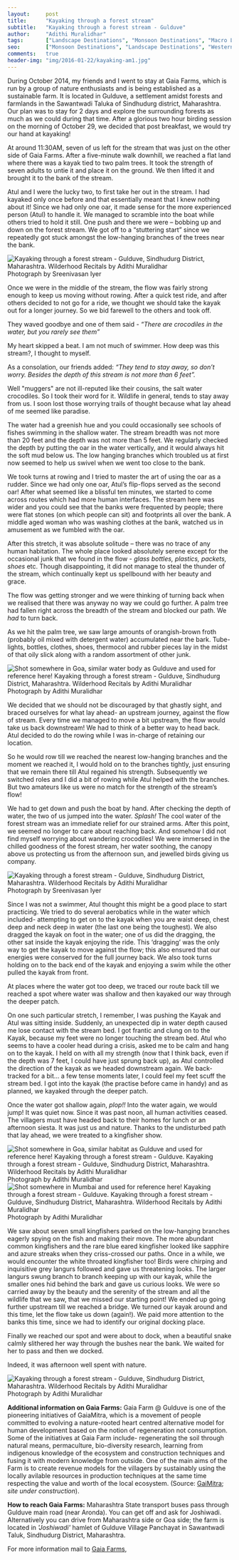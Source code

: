 ```yaml
---
layout:     post
title:      "Kayaking through a forest stream"
subtitle:   "Kayaking through a forest stream - Gulduve"
author:     "Adithi Muralidhar"
tags:       ["Landscape Destinations", "Monsoon Destinations", "Macro Life", "Reptiles", "Wildlife Destinations", "Birding Destinations"]
seo:		["Monsoon Destinations", "Landscape Destinations", "WesternGhats", "Reptiles", "TheCamp", "Birding Destinations"]
comments:   true
header-img: "img/2016-01-22/kayaking-am1.jpg"
---
```


<p>
During October 2014, my friends and I went to stay at Gaia Farms, which is run by a group of nature enthusiasts and is being established as a sustainable farm. It is located in Gulduve, a settlement amidst forests and farmlands in the Sawantwadi Taluka of Sindhudurg district, Maharashtra. Our plan was to stay for 2 days and explore the surrounding forests as much as we could during that time. After a glorious two hour birding session on the morning of October 29, we decided that post breakfast, we would try our hand at kayaking!
</p>

<p>
At around 11:30AM, seven of us left for the stream that was just on the other side of Gaia Farms. After a five-minute walk downhill, we reached a flat land where there was a kayak tied to two palm trees. It took the strength of seven adults to untie it and place it on the ground. We then lifted it and brought it to the bank of the stream.
</p>

<p>
Atul and I were the lucky two, to first take her out in the stream. I had kayaked only once before and that essentially meant that I knew nothing about it! Since we had only one oar, it made sense for the more experienced person (Atul) to handle it. We managed to scramble into the boat while others tried to hold it still. One push and there we were – bobbing up and down on the forest stream. We got off to a “stuttering start” since we repeatedly got stuck amongst the low-hanging branches of the trees near the bank. 
</p>

<img src="{{ site.baseurl }}/img/2016-01-22/kayaking-am2.jpg" alt="Kayaking through a forest stream - Gulduve, Sindhudurg District, Maharashtra. Wilderhood Recitals by Adithi Muralidhar">

<div class="exif">Photograph by Sreenivasan Iyer</div>


<p>
Once we were in the middle of the stream, the flow was fairly strong enough to keep us moving without rowing. After a quick test ride, and after others decided to not go for a ride, we thought we should take the kayak out for a longer journey. So we bid farewell to the others and took off. 
</p>

<p>
They waved goodbye and one of them said - <em>“There are crocodiles in the water, but you rarely see them”</em>
</p>

<p>
My heart skipped a beat. I am not much of swimmer. How deep was this stream?, I thought to myself.
</p>

<p>
As a consolation, our friends added: <em>“They tend to stay away, so don’t worry. Besides the depth of this stream is not more than 6 feet”.</em>
</p>

<p>
Well "muggers" are not ill-reputed like their cousins, the salt water crocodiles. So I took their word for it. Wildlife in general, tends to stay away from us. I soon lost those worrying trails of thought because what lay ahead of me seemed like paradise. 
</p>

<p>
The water had a greenish hue and you could occasionally see schools of fishes swimming in the shallow water. The stream breadth was not more than 20 feet and the depth was not more than 5 feet. We regularly checked the depth by putting the oar in the water vertically, and it would always hit the soft mud below us. The low hanging branches which troubled us at first now seemed to help us swivel when we went too close to the bank. 
</p>

<p>
We took turns at rowing and I tried to master the art of using the oar as a rudder. Since we had only one oar, Atul’s flip-flops served as the second oar! After what seemed like a blissful ten minutes, we started to come across routes which had more human interfaces. The stream here was wider and you could see that the banks were frequented by people; there were flat stones (on which people can sit) and footprints all over the bank. A middle aged woman who was washing clothes at the bank, watched us in amusement as we fumbled with the oar.
</p>

<p>
After this stretch, it was absolute solitude – there was no trace of any human habitation. The whole place looked absolutely serene except for the occasional junk that we found in the flow - <em>glass bottles, plastics, packets, shoes</em> etc. Though disappointing, it did not manage to steal the thunder of the stream, which continually kept us spellbound with her beauty and grace. 
</p>

<p>
The flow was getting stronger and we were thinking of turning back when we realised that there was anyway no way we could go further. A palm tree had fallen right across the breadth of the stream and blocked our path. We <em>had</em> to turn back. 
</p>

<p>
As we hit the palm tree, we saw large amounts of orangish-brown froth (probably oil mixed with detergent water) accumulated near the bark. Tube-lights, bottles, clothes, shoes, thermocol and rubber pieces lay in the midst of that oily slick along with a random assortment of other junk. 
</p>


<img src="{{ site.baseurl }}/img/2016-01-22/kayaking-am3.jpg" alt="Shot somewhere in Goa, similar water body as Gulduve and used for reference here! Kayaking through a forest stream - Gulduve, Sindhudurg District, Maharashtra. Wilderhood Recitals by Adithi Muralidhar">

<div class="exif">Photograph by Adithi Muralidhar</div>


<p>
We decided that we should not be discouraged by that ghastly sight, and braced ourselves for what lay ahead- an upstream journey, against the flow of stream. Every time we managed to move a bit upstream, the flow would take us back downstream! We had to think of a better way to head back. Atul decided to do the rowing while I was in-charge of retaining our location. 
</p>

<p>
So he would row till we reached the nearest low-hanging branches and the moment we reached it, I would hold on to the branches tightly, just ensuring that we remain there till Atul regained his strength. Subsequently we switched roles and I did a bit of rowing while Atul helped with the branches. But two amateurs like us were no match for the strength of the stream’s flow!
</p>

<p>
We had to get down and push the boat by hand. After checking the depth of water, the two of us jumped into the water. <em>Splash!</em> The cool water of the forest stream was an immediate relief for our strained arms. After this point, we seemed no longer to care about reaching back. And somehow I did not find myself worrying about wandering crocodiles! We were immersed in the chilled goodness of the forest stream, her water soothing, the canopy above us protecting us from the afternoon sun, and jewelled birds giving us company.  
</p>

<img src="{{ site.baseurl }}/img/2016-01-22/kayaking-am4.jpg" alt="Kayaking through a forest stream - Gulduve, Sindhudurg District, Maharashtra. Wilderhood Recitals by Adithi Muralidhar">

<div class="exif">Photograph by Sreenivasan Iyer</div>


<p>
Since I was not a swimmer, Atul thought this might be a good place to start practicing. We tried to do several aerobatics while in the water which included- attempting to get on to the kayak when you are waist deep, chest deep and neck deep in water (the last one being the toughest). We also dragged the kayak on foot in the water; one of us did the dragging, the other sat inside the kayak enjoying the ride. This ‘dragging’ was the only way to get the kayak to move against the flow; this also ensured that our energies were conserved for the full journey back. We also took turns holding on to the back end of the kayak and enjoying a swim while the other pulled the kayak from front. 
</p>

<p>
At places where the water got too deep, we traced our route back till we reached a spot where water was shallow and then kayaked our way through the deeper patch. 
</p>

<p>
On one such particular stretch, I remember, I was pushing the Kayak and Atul was sitting inside. Suddenly, an unexpected dip in water depth caused me lose contact with the stream bed. I got frantic and clung on to the Kayak, because my feet were no longer touching the stream bed. Atul who seems to have a cooler head during a crisis, asked me to be calm and hang on to the kayak. I held on with all my strength (now that I think back, even if the depth was 7 feet, I could have just sprung back up), as Atul controlled the direction of the kayak as we headed downstream again. We back-tracked for a bit… a few tense moments later, I could feel my feet scuff the stream bed. I got into the kayak (the practise before came in handy) and as planned, we kayaked through the deeper patch. 
</p>

<p>
Once the water got shallow again, <em>plop!!</em> Into the water again, we would jump! It was quiet now. Since it was past noon, all human activities ceased. The villagers must have headed back to their homes for lunch or an afternoon siesta. It was just us and nature. Thanks to the undisturbed path that lay ahead, we were treated to a kingfisher show. 
</p>

<img src="{{ site.baseurl }}/img/2016-01-22/kayaking-am5-White-throated-Kingfisher.jpg" alt="Shot somewhere in Goa, similar habitat as Gulduve and used for reference here! Kayaking through a forest stream - Gulduve. Kayaking through a forest stream - Gulduve, Sindhudurg District, Maharashtra. Wilderhood Recitals by Adithi Muralidhar">

<div class="exif">Photograph by Adithi Muralidhar</div>

<img src="{{ site.baseurl }}/img/2016-01-22/kingfisher-am-mumbai-common-Kingfisher.jpg" alt="Shot somewhere in Mumbai and used for reference here! Kayaking through a forest stream - Gulduve. Kayaking through a forest stream - Gulduve, Sindhudurg District, Maharashtra. Wilderhood Recitals by Adithi Muralidhar">

<div class="exif">Photograph by Adithi Muralidhar</div>


<p>
We saw about seven small kingfishers parked on the low-hanging branches eagerly spying on the fish and making their move. The more abundant common kingfishers and the rare blue eared kingfisher looked like sapphire and azure streaks when they criss-crossed our paths. Once in a while, we would encounter the white throated kingfisher too! Birds were chirping and inquisitive grey langurs followed and gave us threatening looks. The larger langurs swung branch to branch keeping up with our kayak, while the smaller ones hid behind the bark and gave us curious looks.  We were so carried away by the beauty and the serenity of the stream and all the wildlife that we saw, that we missed our starting point! We ended up going further upstream till we reached a bridge. We turned our kayak around and this time, let the flow take us down (again!). We paid more attention to the banks this time, since we had to identify our original docking place. 
</p>

<p>
Finally we reached our spot and were about to dock, when a beautiful snake calmly slithered her way through the bushes near the bank. We waited for her to pass and then we docked. 
</p>

<p>
Indeed, it was afternoon well spent with nature. 
</p>

<img src="{{ site.baseurl }}/img/2016-01-22/kayaking-am6.jpg" alt="Kayaking through a forest stream - Gulduve, Sindhudurg District, Maharashtra. Wilderhood Recitals by Adithi Muralidhar">

<div class="exif">Photograph by Adithi Muralidhar</div>

<p>
<strong>Additional information on Gaia Farms:</strong> Gaia Farm @ Gulduve is one of the pioneering initiatives of GaiaMitra, which is a movement of people committed to evolving a nature-rooted heart centred alternative model for human development based on the notion of regeneration not consumption. Some of the initiatives at Gaia Farm include- regenerating the soil through natural means, permaculture, bio-diversity research, learning from indigenous knowledge of the ecosystem and construction techniques and fusing it with modern knowledge from outside. One of the main aims of the Farm is to create revenue models for the villagers by sustainably using the locally avilable resources in production techniques at the same time respecting the value and worth of the local ecosystem.  (Source: <a href="http://gaiamitra.in" target="_blank">GaiMitra</a>; <em>site under construction</em>).
</p>

<p>
<strong>How to reach Gaia Farms:</strong>  Maharashtra State transport buses pass through Gulduve main road (near Aronda). You can get off and ask for Joshiwadi. Alternatively you can drive from Maharashtra side or Goa side; the farm is located in <em>'Joshiwadi'</em> hamlet of Gulduve Village Panchayat in Sawantwadi Taluk, Sindhudurg District, Maharashtra.
</p>

<p>
For more information mail to <a href="mailto:bootstraping@gmail.com" target="_top">Gaia Farms</a>,
</p>